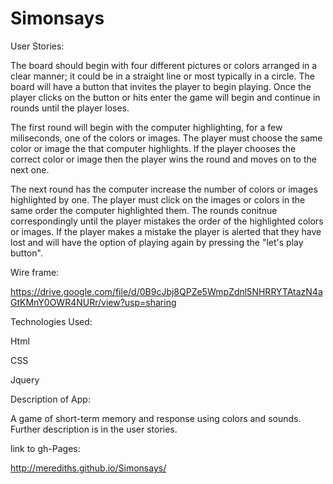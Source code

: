 # Simonsays

User Stories:

The board should begin with four different pictures or colors arranged in a clear manner; it could be in a straight line or most typically in a circle. The board will have a button that invites the player to begin playing.  Once the player clicks on the button or hits enter the game will begin and continue in rounds until the player loses.

The first round will begin with the computer highlighting, for a few miliseconds, one of the colors or images.  The player must choose the same color or image the that computer highlights.  If the player chooses the correct color or image then the player wins the round and moves on to the next one.

The next round has the computer increase the number of colors or images highlighted by one.  The player must click on the images or colors in the same order the computer highlighted them.  The rounds conitnue correspondingly until the player mistakes the order of the highlighted colors or images.  If the player makes a mistake the player is alerted that they have lost and will have the option of playing again by pressing the "let's play button".


Wire frame:

https://drive.google.com/file/d/0B9cJbj8QPZe5WmpZdnl5NHRRYTAtazN4aGtKMnY0OWR4NURr/view?usp=sharing

Technologies Used:

Html

CSS

Jquery

Description of App:

A game of short-term memory and response using colors and sounds.  Further description is in the user stories.


link to gh-Pages:

http://merediths.github.io/Simonsays/

